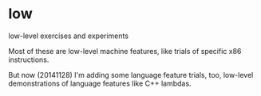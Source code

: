 low
===

low-level exercises and experiments

Most of these are low-level machine features, like trials of specific
x86 instructions.

But now (20141128) I'm adding some language feature trials, too,
low-level demonstrations of language features like C++ lambdas.